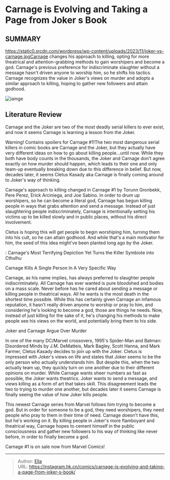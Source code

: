 # Carnage is Evolving and Taking a Page from Joker s Book


## SUMMARY 



  https://static0.srcdn.com/wordpress/wp-content/uploads/2023/11/joker-vs-carnage.jpgCarnage changes his approach to killing, opting for more theatrical and attention-grabbing methods to gain worshipers and become a god.   Carnage&#39;s previous preference for indiscriminate slaughter without a message hasn&#39;t driven anyone to worship him, so he shifts his tactics.   Carnage recognizes the value in Joker&#39;s views on murder and adopts a similar approach to killing, hoping to gather new followers and attain godhood.  

![iamge](https://static1.srcdn.com/wordpress/wp-content/uploads/2023/05/carnage-vol-3-1-siquiera-variant.jpg)

## Literature Review

Carnage and the Joker are two of the most deadly serial killers to ever exist, and now it seems Carnage is learning a lesson from the Joker.




Warning! Contains spoilers for Carnage #1!The two most dangerous serial killers in comic books are Carnage and the Joker, but they actually have very different ideas on how to go about killing people...until now. While they both have body counts in the thousands, the Joker and Carnage don&#39;t agree exactly on how murder should happen, which leads to their one and only team-up eventually breaking down due to this difference in belief. But now, decades later, it seems Cletus Kasady aka Carnage is finally coming around to Joker&#39;s way of thinking.




Carnage&#39;s approach to killing changed in Carnage #1 by Torunn Gronbekk, Pere Perez, Erick Arciniega, and Joe Sabino. In order to drum up worshipers, so he can become a literal god, Carnage has begun killing people in ways that grabs attention and send a message. Instead of just slaughtering people indiscriminately, Carnage is intentionally setting his victims up to be killed slowly and in public places, without his direct involvement.



          

Cletus is hoping this will get people to begin worshiping him, turning them into his cult, so he can attain godhood. And while that&#39;s a main motivator for him, the seed of this idea might&#39;ve been planted long ago by the Joker.

 : Carnage&#39;s Most Terrifying Depiction Yet Turns the Killer Symbiote into Cthulhu





 Carnage Kills A Single Person In A Very Specific Way 


          

Carnage, as his name implies, has always preferred to slaughter people indiscriminately. All Carnage has ever wanted is pure bloodshed and bodies on a mass scale. Never before has he cared about sending a message or killing people in theatrical ways. All he wants is the most death in the shortest time possible. While this has certainly given Carnage an infamous reputation, it hasn&#39;t really driven anyone to worship or pray to him, and considering he&#39;s looking to become a god, those are things he needs. Now, instead of just killing for the sake of it, he&#39;s changing his methods to make people see his views on the world, and potentially bring them to his side.



 Joker and Carnage Argue Over Murder 
          




In one of the many DC/Marvel crossovers, 1995&#39;s Spider-Man and Batman: Disordered Minds by J.M. DeMatteis, Mark Bagley, Scott Hanna, and Mark Farmer, Cletus Kasady decides to join up with the Joker. Cletus is impressed with Joker&#39;s views on life and states that Joker seems to be the only person who actually understands him. But despite this, when the two actually team up, they quickly turn on one another due to their different opinions on murder. While Carnage wants sheer numbers as fast as possible, the Joker wants theatrics. Joker wants to send a message, and views killing as a form of art that takes skill. This disagreement leads the two to trying to murder one another, but decades later it seems Carnage is finally seeing the value of how Joker kills people.

This newest Carnage series from Marvel follows him trying to become a god. But in order for someone to be a god, they need worshipers, they need people who pray to them in their time of need. Carnage doesn&#39;t have this, but he&#39;s working on it. By killing people in Joker&#39;s more flamboyant and theatrical way, Carnage hopes to cement himself in the public consciousness and gather new followers to his way of thinking like never before, in order to finally become a god.






Carnage #1 is on sale now from Marvel Comics!





---

> Author: [Ella](https://instagram.hk.cn/)  
> URL: https://instagram.hk.cn/comics/carnage-is-evolving-and-taking-a-page-from-joker-s-book/  

